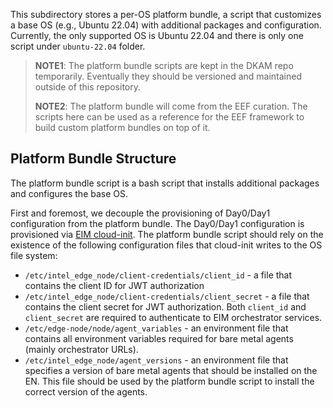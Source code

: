 <!-- markdownlint-disable -->
This subdirectory stores a per-OS platform bundle, a script that customizes a base OS (e.g., Ubuntu 22.04) with additional
packages and configuration. Currently, the only supported OS is Ubuntu 22.04 and there is only one script under `ubuntu-22.04` folder.

> **NOTE1**: The platform bundle scripts are kept in the DKAM repo temporarily. Eventually they should be versioned and maintained outside of this repository.
> 
> **NOTE2**: The platform bundle will come from the EEF curation. The scripts here can be used as a reference for the EEF framework to build custom platform bundles on top of it.
> 

## Platform Bundle Structure

The platform bundle script is a bash script that installs additional packages and configures the base OS.

First and foremost, we decouple the provisioning of Day0/Day1 configuration from the platform bundle. The Day0/Day1 configuration is provisioned via [EIM cloud-init](./../pkg/script/Installer.cfg).
The platform bundle script should rely on the existence of the following configuration files that cloud-init writes to the OS file system:

- `/etc/intel_edge_node/client-credentials/client_id` - a file that contains the client ID for JWT authorization
- `/etc/intel_edge_node/client-credentials/client_secret` - a file that contains the client secret for JWT authorization. Both `client_id` and `client_secret` are required to authenticate to EIM orchestrator services.
- `/etc/edge-node/node/agent_variables` - an environment file that contains all environment variables required for bare metal agents (mainly orchestrator URLs).
- `/etc/intel_edge_node/agent_versions` - an environment file that specifies a version of bare metal agents that should be installed on the EN. This file should be used by the platform bundle script to install the correct version of the agents.
<!-- markdownlint-enable-->
